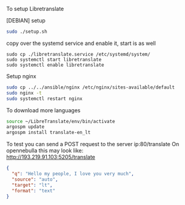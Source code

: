 To setup Libretranslate

[DEBIAN] setup

```bash
sudo ./setup.sh
```

copy over the systemd service and enable it, start is as well

```
sudo cp ./libretranslate.service /etc/systemd/system/
sudo systemctl start libretranslate
sudo systemctl enable libretranslate
```

Setup nginx

```bash
sudo cp ../../ansible/nginx /etc/nginx/sites-available/default
sudo nginx -t
sudo systemctl restart nginx
```

To download more languages

```bash
source ~/LibreTranslate/env/bin/activate
argospm update
argospm install translate-en_lt
```

To test you can send a POST request to the server ip:80/translate On opennebulla this may look like: <br>
http://193.219.91.103:5205/translate

```json
{
  "q": "Hello my people, I love you very much",
  "source": "auto",
  "target": "lt",
  "format": "text"
}
```
